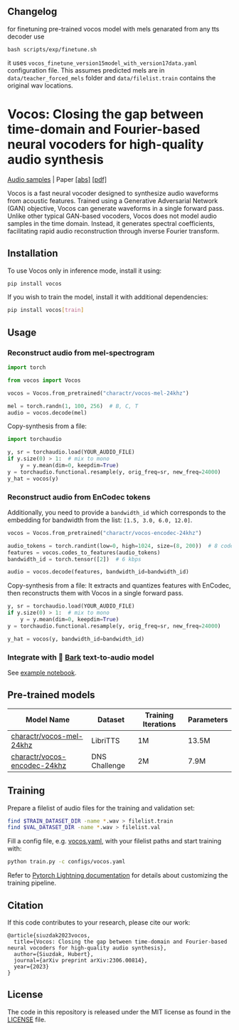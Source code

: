 ## Changelog 
for finetuning pre-trained vocos model with mels genarated from any tts decoder use

```
bash scripts/exp/finetune.sh
```

it uses `vocos_finetune_version15model_with_version17data.yaml` configuration file. This assumes predicted mels are in `data/teacher_forced_mels` folder and `data/filelist.train` contains the original wav locations.

##

# Vocos: Closing the gap between time-domain and Fourier-based neural vocoders for high-quality audio synthesis

[Audio samples](https://gemelo-ai.github.io/vocos/) |
Paper [[abs]](https://arxiv.org/abs/2306.00814) [[pdf]](https://arxiv.org/pdf/2306.00814.pdf)

Vocos is a fast neural vocoder designed to synthesize audio waveforms from acoustic features. Trained using a Generative
Adversarial Network (GAN) objective, Vocos can generate waveforms in a single forward pass. Unlike other typical
GAN-based vocoders, Vocos does not model audio samples in the time domain. Instead, it generates spectral
coefficients, facilitating rapid audio reconstruction through inverse Fourier transform.

## Installation

To use Vocos only in inference mode, install it using:

```bash
pip install vocos
```

If you wish to train the model, install it with additional dependencies:

```bash
pip install vocos[train]
```

## Usage

### Reconstruct audio from mel-spectrogram

```python
import torch

from vocos import Vocos

vocos = Vocos.from_pretrained("charactr/vocos-mel-24khz")

mel = torch.randn(1, 100, 256)  # B, C, T
audio = vocos.decode(mel)
```

Copy-synthesis from a file:

```python
import torchaudio

y, sr = torchaudio.load(YOUR_AUDIO_FILE)
if y.size(0) > 1:  # mix to mono
    y = y.mean(dim=0, keepdim=True)
y = torchaudio.functional.resample(y, orig_freq=sr, new_freq=24000)
y_hat = vocos(y)
```

### Reconstruct audio from EnCodec tokens

Additionally, you need to provide a `bandwidth_id` which corresponds to the embedding for bandwidth from the
list: `[1.5, 3.0, 6.0, 12.0]`.

```python
vocos = Vocos.from_pretrained("charactr/vocos-encodec-24khz")

audio_tokens = torch.randint(low=0, high=1024, size=(8, 200))  # 8 codeboooks, 200 frames
features = vocos.codes_to_features(audio_tokens)
bandwidth_id = torch.tensor([2])  # 6 kbps

audio = vocos.decode(features, bandwidth_id=bandwidth_id)
```

Copy-synthesis from a file: It extracts and quantizes features with EnCodec, then reconstructs them with Vocos in a
single forward pass.

```python
y, sr = torchaudio.load(YOUR_AUDIO_FILE)
if y.size(0) > 1:  # mix to mono
    y = y.mean(dim=0, keepdim=True)
y = torchaudio.functional.resample(y, orig_freq=sr, new_freq=24000)

y_hat = vocos(y, bandwidth_id=bandwidth_id)
```

### Integrate with 🐶 [Bark](https://github.com/suno-ai/bark) text-to-audio model

See [example notebook](notebooks%2FBark%2BVocos.ipynb).

## Pre-trained models

| Model Name                                                                          | Dataset       | Training Iterations | Parameters 
|-------------------------------------------------------------------------------------|---------------|-------------------|------------|
| [charactr/vocos-mel-24khz](https://huggingface.co/charactr/vocos-mel-24khz)         | LibriTTS      | 1M                | 13.5M
| [charactr/vocos-encodec-24khz](https://huggingface.co/charactr/vocos-encodec-24khz) | DNS Challenge | 2M                | 7.9M

## Training

Prepare a filelist of audio files for the training and validation set:

```bash
find $TRAIN_DATASET_DIR -name *.wav > filelist.train
find $VAL_DATASET_DIR -name *.wav > filelist.val
```

Fill a config file, e.g. [vocos.yaml](configs%2Fvocos.yaml), with your filelist paths and start training with:

```bash
python train.py -c configs/vocos.yaml
```

Refer to [Pytorch Lightning documentation](https://lightning.ai/docs/pytorch/stable/) for details about customizing the
training pipeline.

## Citation

If this code contributes to your research, please cite our work:

```
@article{siuzdak2023vocos,
  title={Vocos: Closing the gap between time-domain and Fourier-based neural vocoders for high-quality audio synthesis},
  author={Siuzdak, Hubert},
  journal={arXiv preprint arXiv:2306.00814},
  year={2023}
}
```

## License

The code in this repository is released under the MIT license as found in the
[LICENSE](LICENSE) file.

